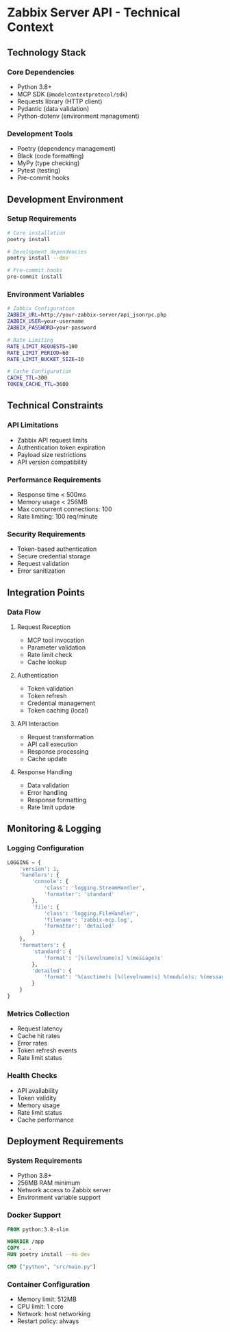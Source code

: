 # Zabbix Server API - Technical Context

## Technology Stack

### Core Dependencies
- Python 3.8+
- MCP SDK (`@modelcontextprotocol/sdk`)
- Requests library (HTTP client)
- Pydantic (data validation)
- Python-dotenv (environment management)

### Development Tools
- Poetry (dependency management)
- Black (code formatting)
- MyPy (type checking)
- Pytest (testing)
- Pre-commit hooks

## Development Environment

### Setup Requirements
```bash
# Core installation
poetry install

# Development dependencies
poetry install --dev

# Pre-commit hooks
pre-commit install
```

### Environment Variables
```bash
# Zabbix Configuration
ZABBIX_URL=http://your-zabbix-server/api_jsonrpc.php
ZABBIX_USER=your-username
ZABBIX_PASSWORD=your-password

# Rate Limiting
RATE_LIMIT_REQUESTS=100
RATE_LIMIT_PERIOD=60
RATE_LIMIT_BUCKET_SIZE=10

# Cache Configuration
CACHE_TTL=300
TOKEN_CACHE_TTL=3600
```

## Technical Constraints

### API Limitations
- Zabbix API request limits
- Authentication token expiration
- Payload size restrictions
- API version compatibility

### Performance Requirements
- Response time < 500ms
- Memory usage < 256MB
- Max concurrent connections: 100
- Rate limiting: 100 req/minute

### Security Requirements
- Token-based authentication
- Secure credential storage
- Request validation
- Error sanitization

## Integration Points

### Data Flow
1. Request Reception
   - MCP tool invocation
   - Parameter validation
   - Rate limit check
   - Cache lookup

2. Authentication
   - Token validation
   - Token refresh
   - Credential management
   - Token caching (local)

3. API Interaction
   - Request transformation
   - API call execution
   - Response processing
   - Cache update

4. Response Handling
   - Data validation
   - Error handling
   - Response formatting
   - Rate limit update

## Monitoring & Logging

### Logging Configuration
```python
LOGGING = {
    'version': 1,
    'handlers': {
        'console': {
            'class': 'logging.StreamHandler',
            'formatter': 'standard'
        },
        'file': {
            'class': 'logging.FileHandler',
            'filename': 'zabbix-mcp.log',
            'formatter': 'detailed'
        }
    },
    'formatters': {
        'standard': {
            'format': '[%(levelname)s] %(message)s'
        },
        'detailed': {
            'format': '%(asctime)s [%(levelname)s] %(module)s: %(message)s'
        }
    }
}
```

### Metrics Collection
- Request latency
- Cache hit rates
- Error rates
- Token refresh events
- Rate limit status

### Health Checks
- API availability
- Token validity
- Memory usage
- Rate limit status
- Cache performance

## Deployment Requirements

### System Requirements
- Python 3.8+
- 256MB RAM minimum
- Network access to Zabbix server
- Environment variable support

### Docker Support
```dockerfile
FROM python:3.8-slim

WORKDIR /app
COPY . .
RUN poetry install --no-dev

CMD ["python", "src/main.py"]
```

### Container Configuration
- Memory limit: 512MB
- CPU limit: 1 core
- Network: host networking
- Restart policy: always
